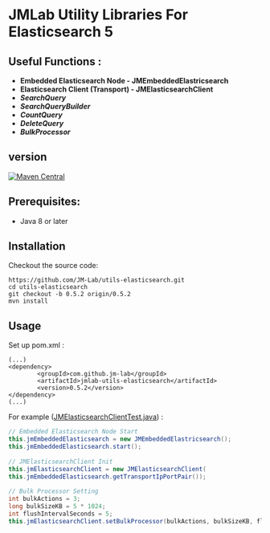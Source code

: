 JMLab Utility Libraries For Elasticsearch 5
===========================================

## Useful Functions :
* **Embedded Elasticsearch Node - JMEmbeddedElastricsearch**
* **Elasticsearch Client (Transport) - JMElasticsearchClient**
* ***SearchQuery***
* ***SearchQueryBuilder***
* ***CountQuery***
* ***DeleteQuery***
* ***BulkProcessor***

## version
[![Maven Central](https://maven-badges.herokuapp.com/maven-central/com.github.jm-lab/jmlab-utils-elasticsearch/badge.svg)](http://search.maven.org/#artifactdetails%7Ccom.github.jm-lab%7Cjmlab-utils-elasticsearch%7C0.5.2%7Cjar)

## Prerequisites:
* Java 8 or later

## Installation

Checkout the source code:

    https://github.com/JM-Lab/utils-elasticsearch.git
    cd utils-elasticsearch
    git checkout -b 0.5.2 origin/0.5.2
    mvn install

## Usage
Set up pom.xml :

    (...)
    <dependency>
			<groupId>com.github.jm-lab</groupId>
			<artifactId>jmlab-utils-elasticsearch</artifactId>
			<version>0.5.2</version>
	</dependency>
    (...)

For example ([JMElasticsearchClientTest.java](https://github.com/JM-Lab/utils-elasticsearch/blob/master/src/test/java/kr/jm/utils/elasticsearch/JMElasticsearchClientTest.java)) :

```java
// Embedded Elasticsearch Node Start
this.jmEmbeddedElasticsearch = new JMEmbeddedElastricsearch();
this.jmEmbeddedElasticsearch.start();
		
// JMElasticsearchClient Init
this.jmElasticsearchClient = new JMElasticsearchClient(
this.jmEmbeddedElasticsearch.getTransportIpPortPair());
		
// Bulk Processor Setting
int bulkActions = 3;
long bulkSizeKB = 5 * 1024;
int flushIntervalSeconds = 5;
this.jmElasticsearchClient.setBulkProcessor(bulkActions, bulkSizeKB, flushIntervalSeconds);
```
